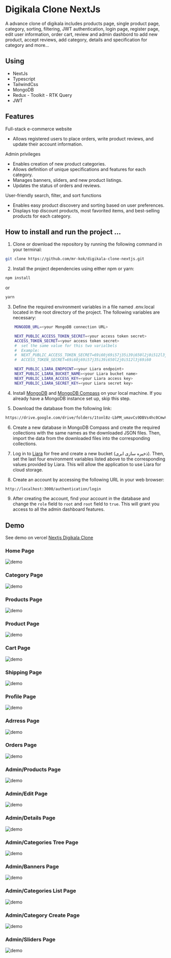 # Digikala Clone NextJs

A advance clone of digikala includes products page, single product page, category, sorting, filtering, JWT authentication, login page, register page, edit user information, order cart, review and admin dashbord to add new product, accept reviews, add category, details and specification for category and more...

## Using

- NextJs
- Typescript
- TailwindCss
- MongoDB
- Redux - Toolkit - RTK Query
- JWT

## Features
Full-stack e-commerce website
- Allows registered users to place orders, write product reviews, and update their account information.

Admin privileges
- Enables creation of new product categories.
- Allows definition of unique specifications and features for each category.
- Manages banners, sliders, and new product listings.
- Updates the status of orders and reviews.

User-friendly search, filter, and sort functions
- Enables easy product discovery and sorting based on user preferences.
- Displays top discount products, most favorited items, and best-selling products for each category.

## How to install and run the project ...

1. Clone or download the repository by running the following command in your terminal:

```bash
git clone https://github.com/mr-kok/digikala-clone-nextjs.git
```

2. Install the project dependencies using either npm or yarn:

```bash
npm install
```
or
```bash
yarn 
```

3. Define the required environment variables in a file named .env.local located in the root directory of the project. The following variables are necessary:
```bash
    MONGODB_URL=<your MongoDB connection URL>

    NEXT_PUBLIC_ACCESS_TOKEN_SECRET=<your access token secret>
    ACCESS_TOKEN_SECRET=<your access token secret>
    #  set the same value for this two varialbels
    #  Example:
    #  NEXT_PUBLIC_ACCESS_TOKEN_SECRET=69i60j69i57j35i39i650l2j0i512l3j69i60
    #  ACCESS_TOKEN_SECRET=69i60j69i57j35i39i650l2j0i512l3j69i60

    NEXT_PUBLIC_LIARA_ENDPOINT=<your Liara endpoint>
    NEXT_PUBLIC_LIARA_BUCKET_NAME=<your Liara bucket name>
    NEXT_PUBLIC_LIARA_ACCESS_KEY=<your Liara access key>
    NEXT_PUBLIC_LIARA_SECRET_KEY=<your Liara secret key>

```

4. Install [MongoDB](https://www.mongodb.com/try/download/community-kubernetes-operator) and [MongoDB Compass](https://www.mongodb.com/products/compass) on your local machine. If you already have a MongoDB instance set up, skip this step.

5. Download the database from the following link:
```bash
https://drive.google.com/drive/folders/1tonl8z-LbPM_umavCs9DBVs4hc0CmwVd?usp=sharing
```

6. Create a new database in MongoDB Compass and create the required collections with the same names as the downloaded JSON files. Then, import the data from the downloaded files into the corresponding collections.

7. Log in to [Liara](https://liara.ir/) for free and create a new bucket (ذخیره سازی ابری). Then, set the last four environment variables listed above to the corresponding values provided by Liara. This will allow the application to use Liara for cloud storage.

8. Create an account by accessing the following URL in your web browser:
```bash
http://localhost:3000/authentication/login
```

9. After creating the account, find your account in the database and change the `role` field to `root` and `root` field to `true`. This will grant you access to all the admin dashboard features.

## Demo

See demo on vercel
[Nextjs Digikala Clone](https://digikala-clone-nextjs-p.vercel.app/)

### Home Page

![demo](https://digikala-clone-heydari-db.storage.iran.liara.space/digikala-demo/demo_01.png)

### Category Page

![demo](https://digikala-clone-heydari-db.storage.iran.liara.space/digikala-demo/demo_02.png)

### Products Page

![demo](https://digikala-clone-heydari-db.storage.iran.liara.space/digikala-demo/demo_03.png)

### Product Page

![demo](https://digikala-clone-heydari-db.storage.iran.liara.space/digikala-demo/demo_04.png)

### Cart Page

![demo](https://digikala-clone-heydari-db.storage.iran.liara.space/digikala-demo/demo_05.png)

### Shipping Page

![demo](https://digikala-clone-heydari-db.storage.iran.liara.space/digikala-demo/demo_06.png)

### Profile Page

![demo](https://digikala-clone-heydari-db.storage.iran.liara.space/digikala-demo/demo_07.png)

### Adrress Page

![demo](https://digikala-clone-heydari-db.storage.iran.liara.space/digikala-demo/demo_08.png)

### Orders Page

![demo](https://digikala-clone-heydari-db.storage.iran.liara.space/digikala-demo/demo_09.png)

### Admin/Products Page

![demo](https://digikala-clone-heydari-db.storage.iran.liara.space/digikala-demo/demo_10.png)

### Admin/Edit Page

![demo](https://digikala-clone-heydari-db.storage.iran.liara.space/digikala-demo/demo_11.png)

### Admin/Details Page

![demo](https://digikala-clone-heydari-db.storage.iran.liara.space/digikala-demo/demo_12.png)

### Admin/Categories Tree Page

![demo](https://digikala-clone-heydari-db.storage.iran.liara.space/digikala-demo/demo_13.png)

### Admin/Banners Page

![demo](https://digikala-clone-heydari-db.storage.iran.liara.space/digikala-demo/demo_14.png)

### Admin/Categories List Page

![demo](https://digikala-clone-heydari-db.storage.iran.liara.space/digikala-demo/demo_15.png)

### Admin/Category Create Page

![demo](https://digikala-clone-heydari-db.storage.iran.liara.space/digikala-demo/demo_16.png)

### Admin/Sliders Page

![demo](https://digikala-clone-heydari-db.storage.iran.liara.space/digikala-demo/demo_17.png)
